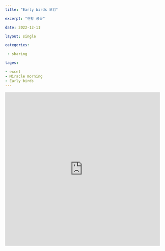 ```yaml
---
title: "Early birds 모임"

excerpt: "현황 공유"

date: 2022-12-11

layout: single

categories:

 - sharing

tages:

- excel
- Miracle morning
- Early birds
---
```


<iframe src="https://docs.google.com/spreadsheets/d/e/2PACX-1vQ_XuAbRW5-3xzzlcCZgPAdiScxkUd-zboWIVeYbXCXSAxJlAHsorgUTXCbKTJODNAhtUJ1_zeFqQzX/pubhtml?gid=0&amp"
onload="Height();" frameborder="0" scrolling="no" style="overflow-x:hidden; overflow:auto; width:100%; min-height:500px;"
             single=true&amp;
             widget=true&amp;
             headers=false;>
</iframe>

